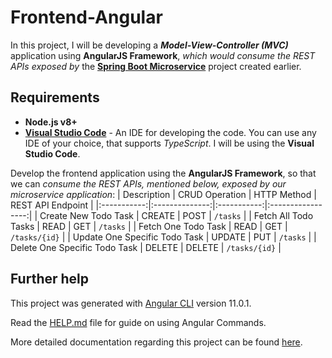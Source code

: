 # Frontend-Angular
In this project, I will be developing a ***Model-View-Controller (MVC)*** application using **AngularJS Framework**, *which would consume the REST APIs exposed by* the **[Spring Boot Microservice](https://github.com/prasbhat/microservice-springboot-h2)** project created earlier.

## Requirements
- **Node.js v8+**
- **[Visual Studio Code](https://aka.ms/win32-x64-user-stable)** - An IDE for developing the code. You can use any IDE of your choice, that supports *TypeScript*. I will be using the **Visual Studio Code**.

Develop the frontend application using the **AngularJS Framework**, so that we can *consume the REST APIs, mentioned below, exposed by our microservice application*:
| Description | CRUD Operation  | HTTP Method | REST API Endpoint |
|:-----------:|:--------------:|:-----------:|:-----------------:|
| Create New Todo Task | CREATE | POST | `/tasks` |
| Fetch All Todo Tasks | READ | GET | `/tasks` |
| Fetch One Todo Task | READ | GET | `/tasks/{id}` |
| Update One Specific Todo Task | UPDATE | PUT | `/tasks` |
| Delete One Specific Todo Task | DELETE | DELETE | `/tasks/{id}` |

## Further help
This project was generated with [Angular CLI](https://github.com/angular/angular-cli) version 11.0.1.

Read the [HELP.md](/HELP.md) file for guide on using Angular Commands.

More detailed documentation regarding this project can be found [here](https://myzonesoft.com/post/frontend-angularjs/).

